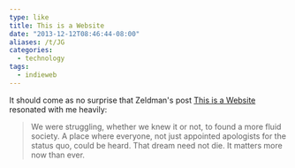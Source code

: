 ```yaml
---
type: like
title: This is a Website
date: "2013-12-12T08:46:44-08:00"
aliases: /t/JG
categories:
  - technology
tags:
  - indieweb
---
```


It should come as no surprise that Zeldman's post
<a href="http://www.zeldman.com/2013/12/11/this-is-a-website/" class="u-like-of">This is a Website</a> resonated with me heavily:

> We were struggling, whether we knew it or not, to found a more fluid society. A place where everyone, not just
> appointed apologists for the status quo, could be heard. That dream need not die. It matters more now than ever.
